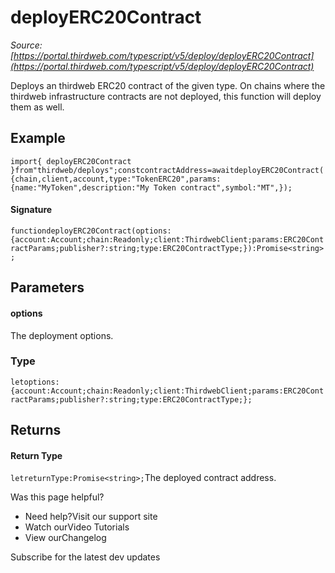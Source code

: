 # deployERC20Contract

*Source: [https://portal.thirdweb.com/typescript/v5/deploy/deployERC20Contract](https://portal.thirdweb.com/typescript/v5/deploy/deployERC20Contract)*

Deploys an thirdweb ERC20 contract of the given type.
On chains where the thirdweb infrastructure contracts are not deployed, this function will deploy them as well.

## Example

`import{ deployERC20Contract }from"thirdweb/deploys";constcontractAddress=awaitdeployERC20Contract({chain,client,account,type:"TokenERC20",params: {name:"MyToken",description:"My Token contract",symbol:"MT",});`
#### Signature

`functiondeployERC20Contract(options:{account:Account;chain:Readonly;client:ThirdwebClient;params:ERC20ContractParams;publisher?:string;type:ERC20ContractType;}):Promise<string>;`
## Parameters

#### options

The deployment options.

### Type

`letoptions:{account:Account;chain:Readonly;client:ThirdwebClient;params:ERC20ContractParams;publisher?:string;type:ERC20ContractType;};`
## Returns

#### Return Type

`letreturnType:Promise<string>;`The deployed contract address.

Was this page helpful?

* Need help?Visit our support site
* Watch ourVideo Tutorials
* View ourChangelog

Subscribe for the latest dev updates

